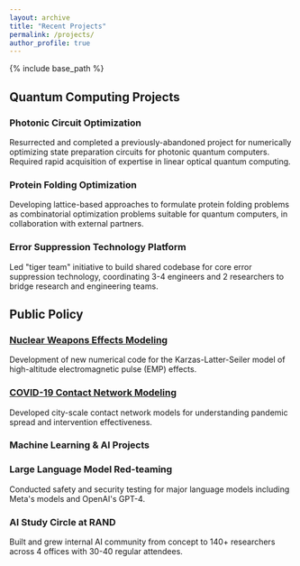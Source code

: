 ```yaml
---
layout: archive
title: "Recent Projects"
permalink: /projects/
author_profile: true
---
```


{% include base_path %}

## Quantum Computing Projects

### Photonic Circuit Optimization
Resurrected and completed a previously-abandoned project for numerically optimizing state preparation circuits for photonic quantum computers. Required rapid acquisition of expertise in linear optical quantum computing.

### Protein Folding Optimization
Developing lattice-based approaches to formulate protein folding problems as combinatorial optimization problems suitable for quantum computers, in collaboration with external partners.

### Error Suppression Technology Platform
Led "tiger team" initiative to build shared codebase for core error suppression technology, coordinating 3-4 engineers and 2 researchers to bridge research and engineering teams.

## Public Policy

### [Nuclear Weapons Effects Modeling](/projects/nuclear-weapons-effect/)
Development of new numerical code for the Karzas-Latter-Seiler model of high-altitude electromagnetic pulse (EMP) effects.

### [COVID-19 Contact Network Modeling](/projects/covid-modeling/)
Developed city-scale contact network models for understanding pandemic spread and intervention effectiveness.

### Machine Learning & AI Projects

### Large Language Model Red-teaming
Conducted safety and security testing for major language models including Meta's models and OpenAI's GPT-4.

### AI Study Circle at RAND
Built and grew internal AI community from concept to 140+ researchers across 4 offices with 30-40 regular attendees.

